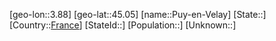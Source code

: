 ﻿---
location: [45.05,3.88]
type: City
tags:
- geo/City


SpocWebEntityId: 33558
isDeleted: false
confidential: public

---
[geo-lon::3.88]
[geo-lat::45.05]
[name::Puy-en-Velay]
[State::]
[Country::[France](geo/Continent/Europe/France.md)]
[StateId::]
[Population::]
[Unknown::]

